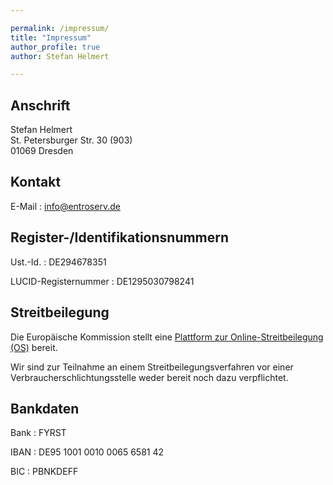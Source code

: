 ```yaml
---

permalink: /impressum/
title: "Impressum"
author_profile: true
author: Stefan Helmert

---
```



## Anschrift

Stefan Helmert \
St. Petersburger Str. 30 (903) \
01069 Dresden

## Kontakt

E-Mail
: info@entroserv.de


## Register-/Identifikationsnummern

Ust.-Id.
: DE294678351

LUCID-Registernummer
: DE1295030798241


## Streitbeilegung

Die Europäische Kommission stellt eine [Plattform zur Online-Streitbeilegung (OS)](http://ec.europa.eu/consumers/odr/) bereit.

Wir sind zur Teilnahme an einem Streitbeilegungsverfahren vor einer Verbraucherschlichtungsstelle weder bereit noch dazu verpflichtet.

## Bankdaten

Bank
: FYRST

IBAN
: DE95 1001 0010 0065 6581 42

BIC
: PBNKDEFF




